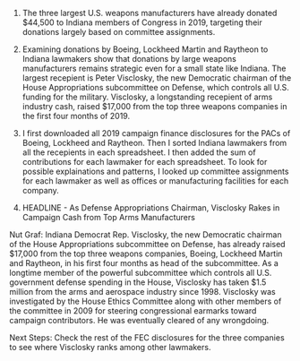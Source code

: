 1. The three largest U.S. weapons manufacturers have already donated $44,500 to Indiana members of Congress in 2019, 
targeting their donations largely based on committee assignments. 

2. Examining donations by Boeing, Lockheed Martin and Raytheon to Indiana lawmakers show that donations by large 
weapons manufacturers remains strategic even for a small state like Indiana. The largest recepient is Peter Visclosky, the 
new Democratic chairman of the House Appropriations subcommittee on Defense, which controls all U.S. funding for the military. 
Visclosky, a longstanding recepient of arms industry cash, raised $17,000 from the top three weapons companies in the
first four months of 2019. 

3. I first downloaded all 2019 campaign finance disclosures for the PACs of Boeing, Lockheed and Raytheon. Then I sorted 
Indiana lawmakers from all the recepients in each spreadsheet. I then added the sum of contributions for each lawmaker 
for each spreadsheet. To look for possible explainations and patterns, I looked up committee assignments for each lawmaker 
as well as offices or manufacturing facilities for each company. 

4. HEADLINE - As Defense Appropriations Chairman, Visclosky Rakes in Campaign Cash from Top Arms Manufacturers

Nut Graf: Indiana Democrat Rep. Visclosky, the new Democratic chairman of the House Appropriations subcommittee on Defense, 
has already raised $17,000 from the top three weapons companies, Boeing, Lockheed Martin and Raytheon, in his first four months 
as head of the subcommittee. As a longtime member of the powerful subcommittee which controls all U.S. government defense 
spending in the House, Visclosky has taken $1.5 million from the arms and aerospace industry since 1998. Visclosky was 
investigated by the House Ethics Committee along with other members of the committee in 2009 for steering congressional 
earmarks toward campaign contributors. He was eventually cleared of any wrongdoing. 

Next Steps: Check the rest of the FEC disclosures for the three companies to see where Visclosky ranks among other 
lawmakers. 
